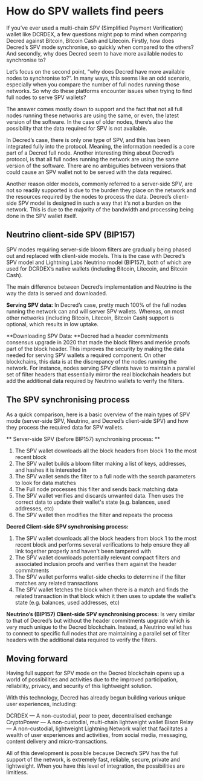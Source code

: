 # How do SPV wallets find peers

If you’ve ever used a multi-chain SPV (Simplified Payment Verification) wallet like DCRDEX, a few questions might pop to mind when comparing Decred against Bitcoin, Bitcoin Cash and Litecoin. Firstly, how does Decred’s SPV mode synchronise, so quickly when compared to the others? And secondly, why does Decred seem to have more available nodes to synchronise to? 

Let’s focus on the second point, “why does Decred have more available nodes to synchronise to?”. In many ways, this seems like an odd scenario, especially when you compare the number of full nodes running those networks. So why do these platforms encounter issues when trying to find full nodes to serve SPV wallets? 

The answer comes mostly down to support and the fact that not all full nodes running these networks are using the same, or even, the latest version of the software. In the case of older nodes, there’s also the possibility that the data required for SPV is not available. 

In Decred’s case, there is only one type of SPV, and this has been integrated fully into the protocol. Meaning, the information needed is a core part of a Decred full node. Another interesting thing about Decred’s protocol, is that all full nodes running the network are using the same version of the software. There are no ambiguities between versions that could cause an SPV wallet not to be served with the data required. 

Another reason older models, commonly referred to a server-side SPV, are not so readily supported is due to the burden they place on the network and the resources required by the nodes to process the data. Decred’s client-side SPV model is designed in such a way that it’s not a burden on the network. This is due to the majority of the bandwidth and processing being done in the SPV wallet itself.

## Neutrino client-side SPV (BIP157)

SPV modes requiring server-side bloom filters are gradually being phased out and replaced with client-side models. This is the case with Decred’s SPV model and Lightning Labs Neutrino model (BIP157), both of which are used for DCRDEX’s native wallets (including Bitcoin, Litecoin, and Bitcoin Cash).

The main difference between Decred’s implementation and Neutrino is the way the data is served and downloaded. 

**Serving SPV data:** In Decred’s case, pretty much 100% of the full nodes running the network can and will server SPV wallets. Whereas, on most other networks (including Bitcoin, Litecoin, Bitcoin Cash) support is optional, which results in low uptake.

**Downloading SPV Data: **Decred had a header commitments consensus upgrade in 2020 that made the block filters and merkle proofs part of the block header. This improves the security by making the data needed for serving SPV wallets a required component. On other blockchains, this data is at the discrepancy of the nodes running the network. For instance, nodes serving SPV clients have to maintain a parallel set of filter headers that essentially mirror the real blockchain headers but add the additional data required by Neutrino wallets to verify the filters.

## The SPV synchronising process

As a quick comparison, here is a basic overview of the main types of SPV mode (server-side SPV, Neutrino, and Decred’s client-side SPV) and how they process the required data for SPV wallets.

** Server-side SPV (before BIP157) synchronising process: **
1. The SPV wallet downloads all the block headers from block 1 to the most recent block
2. The SPV wallet builds a bloom filter making a list of keys, addresses, and hashes it is interested in
3. The SPV wallet sends the filter to a full node with the search parameters to look for data matches
4. The Full node processes this filter and sends back matching data 
5. The SPV wallet verifies and discards unwanted data. Then uses the correct data to update their wallet's state (e.g. balances, used addresses, etc)
6. The SPV wallet then modifies the filter and repeats the process

**Decred Client-side SPV synchronising process:**
1. The SPV wallet downloads all the block headers from block 1 to the most recent block and performs several verifications to help ensure they all link together properly and haven't been tampered with
2. The SPV wallet downloads potentially relevant compact filters and associated inclusion proofs and verifies them against the header commitments
3. The SPV wallet performs wallet-side checks to determine if the filter matches any related transactions
4. The SPV wallet fetches the block when there is a match and finds the related transaction in that block which it then uses to update the wallet's state (e.g. balances, used addresses, etc)

**Neutrino’s (BIP157) Client-side SPV synchronising process:**
Is very similar to that of Decred’s but without the header commitments upgrade which is very much unique to the Decred blockchain. Instead, a Neutrino wallet has to connect to specific full nodes that are maintaining a parallel set of filter headers with the additional data required to verify the filters.

## Moving forward

Having full support for SPV mode on the Decred blockchain opens up a world of possibilities and activities due to the improved participation, reliability, privacy, and security of this lightweight solution.

With this technology, Decred has already begun building various unique user experiences, including:

DCRDEX — A non-custodial, peer to peer, decentralised exchange
CryptoPower — A non-custodial, multi-chain lightweight wallet
Bison Relay — A non-custodial, lightweight Lightning Network wallet that facilitates a wealth of user experiences and activities, from social media, messaging, content delivery and micro-transactions. 

All of this development is possible because Decred’s SPV has the full support of the network, is extremely fast, reliable, secure, private and lightweight. When you have this level of integration, the possibilities are limitless.

